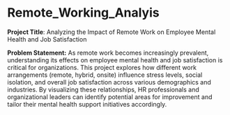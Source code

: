 # Remote_Working_Analyis
**Project Title**: Analyzing the Impact of Remote Work on Employee Mental Health and Job Satisfaction 

**Problem Statement:** 
As remote work becomes increasingly prevalent, understanding its effects on employee mental 
health and job satisfaction is critical for organizations. This project explores how different work 
arrangements (remote, hybrid, onsite) influence stress levels, social isolation, and overall job 
satisfaction across various demographics and industries. By visualizing these relationships, HR 
professionals and organizational leaders can identify potential areas for improvement and tailor 
their mental health support initiatives accordingly.
